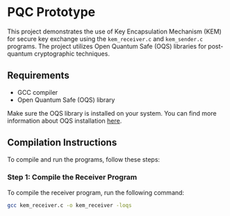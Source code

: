 # PQC Prototype

This project demonstrates the use of Key Encapsulation Mechanism (KEM) for secure key exchange using the `kem_receiver.c` and `kem_sender.c` programs. The project utilizes Open Quantum Safe (OQS) libraries for post-quantum cryptographic techniques.

## Requirements

- GCC compiler
- Open Quantum Safe (OQS) library

Make sure the OQS library is installed on your system. You can find more information about OQS installation [here](https://github.com/open-quantum-safe/liboqs).

## Compilation Instructions

To compile and run the programs, follow these steps:

### Step 1: Compile the Receiver Program

To compile the receiver program, run the following command:

```bash
gcc kem_receiver.c -o kem_receiver -loqs
